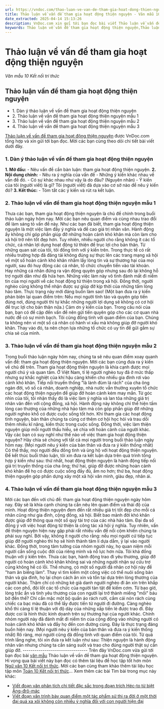 ```yaml
---
url: https://vndoc.com/thao-luan-ve-van-de-tham-gia-hoat-dong-thien-nguyen-281906
title: Thảo luận về vấn đề tham gia hoạt động thiện nguyện - Văn mẫu 10 Kết nối tri thức - VnDoc.com
date_extracted: 2025-04-14 15:13:26
description: VnDoc.com xin gửi tới bạn đọc bài viết Thảo luận về vấn đề tham gia hoạt động thiện nguyện. Mời các bạn cùng tham khảo chi tiết.
keywords: Thảo luận về vấn đề tham gia hoạt động thiện nguyện,Thảo luận vấn đề tham gia hoạt động thiện nguyện,thảo luận về một vấn đề đời sống,ngữ văn 10 KNTT,văn 10,văn mẫu lớp 10 KNTT,ngữ văn 10 kết nối tri thức,văn mẫu 10 kết nối tri thức
---
```


# Thảo luận về vấn đề tham gia hoạt động thiện nguyện
 _Văn mẫu 10 Kết nối tri thức_
## Thảo luận vấn đề tham gia hoạt động thiện nguyện
  * 1\. Dàn ý thảo luận về vấn đề tham gia hoạt động thiện nguyện
  * 2\. Thảo luận về vấn đề tham gia hoạt động thiện nguyện mẫu 1
  * 3\. Thảo luận về vấn đề tham gia hoạt động thiện nguyện mẫu 2
  * 4\. Thảo luận về vấn đề tham gia hoạt động thiện nguyện mẫu 3

[Thảo luận về vấn đề tham gia hoạt động thiện nguyện](<https://vndoc.com/thao-luan-ve-van-de-tham-gia-hoat-dong-thien-nguyen-281906>) được VnDoc.com tổng hợp và xin gửi tới bạn đọc. Mời các bạn cùng theo dõi chi tiết bài viết dưới đây.
### 1\. Dàn ý thảo luận về vấn đề tham gia hoạt động thiện nguyện
**1\. Mở đầu:**
\- Nêu vấn đề cần bàn luận: tham gia hoạt động thiện nguyện.
**2\. Nội dung chính:**
\- Nêu ra ý nghĩa của vấn đề
\- Những ý kiến khác nhau về vấn đề đó.
\- Có sự khác nhau như vậy là do đâu? \(Nguyên nhân\)
\- Ý kiến của tôi \(người viết\) là gì? Tôi \(người viết\) đã dựa vào cơ sở nào để nêu ý kiến đó?
**3\. Kết thúc:**
\- Tóm tắt các ý kiến và rút ra kết luận.
### 2\. Thảo luận về vấn đề tham gia hoạt động thiện nguyện mẫu 1
Thưa các bạn, tham gia hoạt động thiện nguyện là chủ đề chính trong buổi thảo luận ngày hôm nay. Mời các bạn nêu quan điểm và cùng nhau trao đổi để làm sáng tỏ vấn đề này.
Như các bạn đã biết, tham gia hoạt động thiện nguyện là một việc làm đầy ý nghĩa và đề cao giá trị nhân văn. Hành động ấy không chỉ góp phần giúp đỡ những hoàn cảnh khó khăn mà còn làm cho xã hội trở nên tốt đẹp hơn. Tuy nhiên, nhiều người cho rằng không ít các tổ chức, cá nhân lợi dụng hoạt động từ thiện để trục lợi cho bản thân.
Từ những quan sát của tôi, tôi đồng tình với ý kiến trên. Trong thực tế có rất nhiều trường hợp đã đăng tải không đúng sự thực lên các trang mạng xã hội về một số hoàn cảnh khó khăn nhằm lấy lòng tin và sự thương hại của mọi người, sau đó huy động các cá nhân, tổ chức chuyển tiền vào tài khoản. Hay những cá nhân đứng ra vận động quyên góp nhưng sau đó lại không hỗ trợ người dân như đã hứa hẹn. Những việc làm này vô tình đánh mất đi niềm tin của mọi người về các hoạt động từ thiện trong xã hội. Đồng thời, người nghèo cũng không thể nhận được sự giúp đỡ kịp thời của những tấm lòng hảo tâm. Thực trạng này mới đáng buồn làm sao\!
\(Một bạn đưa ra ý kiến phản biện lại quan điểm trên: Nếu mọi người tỉnh táo và quyên góp tiền đúng nơi, đúng người thì tự khắc những người lợi dụng sẽ không có cơ hội để trục lợi cho bản thân nữa.\)
Cảm ơn ý kiến của bạn. Trong câu nói của bạn, bạn có đề cập đến vấn đề nên gửi tiền quyên góp cho các cơ quan nhà nước để có sự minh bạch. Tôi cũng đồng tình với quan điểm của bạn. Chúng ta không nên vì một số cá nhân có hành vi xấu mà không giúp đỡ người khó khăn. Thay vào đó, ta nên chọn lựa những tổ chức có uy tín để gửi gắm sự chia sẻ của mình.
### 3\. Thảo luận về vấn đề tham gia hoạt động thiện nguyện mẫu 2
Trong buổi thảo luận ngày hôm nay, chúng ta sẽ nêu quan điểm xoay quanh vấn đề: tham gia hoạt động thiện nguyện. Mời các bạn cùng đưa ra ý kiến về chủ đề trên.
Tham gia hoạt động thiện nguyện là khía cạnh được mọi người chú ý và quan tâm. Ở Việt Nam, tỉ lệ người nghèo tuy đã ở mức thấp nhưng sự khắc nghiệt của khí hậu càng khiến cho nhiều gia đình rơi vào cảnh khó khăn. Tiếp nối truyền thống "là lành đùm lá rách" của cha ông ngàn đời, vô số cá nhân, doanh nghiệp, nhà nước vẫn thường xuyên tổ chức các hoạt động thiện nguyện để giúp đỡ hoàn cảnh kém may mắn.
Từ góc nhìn của tôi, tôi nhận thấy đó là việc làm ý nghĩa và lan tỏa những giá trị nhân văn đến với cộng đồng, xã hội. Hành động này không chỉ thể hiện tấm lòng cao thượng của những nhà hảo tâm mà còn góp phần giúp đỡ những người nghèo khổ có được cuộc sống tốt hơn. Khi tham gia các hoạt động tình nguyện, bản thân chúng ta cũng cơ thêm cơ hội học hỏi và trau dồi thêm nhiều kĩ năng, kiến thức trong cuộc sống. Đồng thời, việc làm thiện nguyện giúp mỗi người thấu hiểu, sẻ chia với hoàn cảnh của người khác. Vậy các bạn có suy nghĩ như thế nào về việc tham gia hoạt động thiện nguyện? Hãy chia sẻ chúng với tất cả mọi người trong buổi thảo luận ngày hôm nay.
\(Mọi người nêu ý kiến của bản thân và đưa ra ý kiến thống nhất\)
Có thể thấy, mọi người đều đồng tình và ủng hộ với hoạt động thiện nguyện. Để kết thúc buổi thảo luận, tôi xin đưa ra kết luận dựa trên quá trình tổng hợp ý kiến như sau: thứ nhất, hoạt động thiện nguyện là hành động tiếp nối giá trị truyền thống của cha ông; thứ hai, giúp đỡ được những hoàn cảnh khó khăn để họ có được cuộc sống đầy đủ, ấm no hơn; thứ ba, hoạt động thiện nguyện góp phần dựng xây một xã hội văn minh, giàu đẹp, nhân ái.
### 4\. Thảo luận về vấn đề tham gia hoạt động thiện nguyện mẫu 3
Mời các bạn đến với chủ đề: tham gia hoạt động thiện nguyện ngày hôm nay. Đây sẽ là khía cạnh chúng ta cần nêu lên quan điểm và thái độ của mình.
Hoạt động thiện nguyện đem đến rất nhiều giá trị tốt đẹp cho mỗi cá nhân cũng như gia đình, cộng đồng, xã hội. Biết bao mảnh đời khó khăn được giúp đỡ thông qua một số quỹ tài trợ của các nhà hảo tâm. Đại đa số đồng ý với việc hoạt động từ thiện là công tác xã hội ý nghĩa. Tuy nhiên, vấn đề thiện nguyện hiện nay gặp phải rất nhiều vấn đề nổi cộm khiến chúng ta phải suy nghĩ. Bởi vậy, không ít người cho rằng: nếu mọi người cứ tiếp tục giúp đỡ người nghèo thì họ sẽ hình thành tâm lí dựa dẫm, ỷ lại vào người khác. Đồng thời, trong tâm tưởng của nhóm người này, họ quan niệm mỗi người cần sống cuộc đời của riêng mình và nỗ lực hơn nữa.
Tôi khá đồng thuận với ý kiến trên. Thưa các bạn, hành động trao đi yêu thương, giúp đỡ người có hoàn cảnh khó khăn không sai và những người nhận sự cứu trợ cũng không hề có lỗi. Thế nhưng, có một số người đã nhân cơ hội này để "ham ăn biếng làm". Thay vì tìm kiếm một công việc có thể nuôi sống bản thân và gia đình, họ lại chọn cách ăn xin và tồn tại dựa trên lòng thương của người khác. Thậm chí có những kẻ giả danh người nghèo đi ăn xin trên khắp các con phố, đội lốt các tổ chức của người tàn tật để kiếm cơm. Từ bao giờ, lòng trắc ẩn và tình yêu thương của con người lại trở thành miếng "mồi" báu bở đến thế? Chỉ cần mặc một bộ quần áo rách rưới, cầm cái nón rách cùng chiếc ca bạc màu đã có thể lấy được tiền từ người đi đường. Càng nghèo khổ thì càng tỉ lệ thuận với độ dày của những xấp tiền lẻ được trao đi. Đây được coi là hình thức kinh doanh trên sự thương hại của người khác. Chính nhóm người này đã đánh mất đi niềm tin của cộng đồng vào những người có hoàn cảnh khó khăn và đẩy họ đến con đường cùng. Đây là thực trạng đáng buồn hiện nay.
\(Mọi người nêu ý kiến của bản thân và đưa ra ý kiến thống nhất\)
Rõ ràng, mọi người cũng đã đồng tình với quan điểm của tôi. Từ quá trình lắng nghe, tôi xin đưa ra kết luận như sau: Thiện nguyện là hành động nhân văn nhưng chúng ta cần sáng suốt và trao cho đúng người thật sự cần giúp đỡ.
\---------------------------------
Trên đây VnDoc.com vừa gửi tới bạn đọc bài [văn mẫu](<https://vndoc.com/van-mau-lop10>) Thảo luận về vấn đề tham gia hoạt động thiện nguyện. Hi vọng qua bài viết này bạn đọc có thêm tài liệu để học tập tốt hơn môn [Ngữ văn 10 Kết nối tri thức](<https://vndoc.com/ngu-van-10-ket-noi-tri-thuc-tap1>). Mời các bạn cùng tham khảo thêm tài liệu học tập môn [Toán 10 Kết nối tri thức](<https://vndoc.com/toan-10-ket-noi-tri-thuc-tap1>)...
Xem thêm các bài Tìm bài trong mục này khác:
  * [Viết đoạn văn phân tích chi tiết đặc sắc trong đoạn trích Héc-to từ biệt Ăng-đrô-mác](</viet-doan-van-phan-tich-chi-tiet-dac-sac-trong-doan-trich-hec-to-tu-biet-ang-dro-mac-277942>)
  * [Viết đoạn văn trình bày quan điểm một tác phẩm sử thi ra đời ở một thời đại quá xa xôi không còn nhiều ý nghĩa đối với con người hiện đại](</viet-doan-van-trinh-bay-quan-diem-mot-tac-pham-su-thi-ra-doi-o-mot-thoi-dai-qua-xa-xoi-khong-con-nhieu-y-nghia-doi-voi-con-nguoi-hien-dai-277946>)

